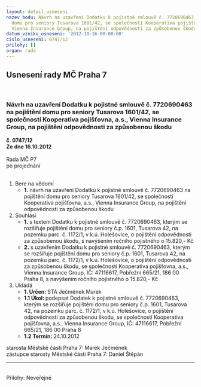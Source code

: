 ```yaml
---
layout: detail_usneseni
nazev_bodu: Návrh na uzavření Dodatku k pojistné smlouvě č. 7720690463 na pojištění
  domu pro seniory Tusarova 1601/42, se společností Kooperativa pojišťovna, a.s.,
  Vienna Insurance Group, na pojištění odpovědnosti za způsobenou škodu
datum_vzniku_usneseni: '2012-10-16 00:00:00'
cislo_usneseni: 0747/12
prilohy: []
organ: rada
---
```

<div id="ucUsn_pList" class="usn">
	<span><h2>Usnesení rady MČ Praha 7 </h2>
<br></span><div class="standBody">
<span><h3>Návrh na uzavření Dodatku k pojistné smlouvě č. 7720690463 na pojištění domu pro seniory Tusarova 1601/42, se společností Kooperativa pojišťovna, a.s., Vienna Insurance Group, na pojištění odpovědnosti za způsobenou škodu</h3></span><div class="center">
		<strong>č. 0747/12</strong><br>
	</div>
<div class="center">
		<strong>Ze dne 16.10.2012</strong><br><br>
	</div>Rada MČ P7<br> po projednání<br><br><ol>
<li>Bere na vědomí<ul><li>
<strong>1.</strong> návrh na uzavření Dodatku k pojistné smlouvě č. 7720690463 na pojištění domu pro seniory Tusarova 1601/42, se společností Kooperativa pojišťovna, a.s., Vienna Insurance Group, na pojištění odpovědnosti za způsobenou škodu</li></ul>
</li>
<li>Souhlasí<ul>
<li>
<strong>1.</strong> s textem Dodatku k pojistné smlouvě č. 7720690463, kterým se rozšiřuje pojištění domu pro seniory č.p. 1601, Tusarova 42, na pozemku parc. č. 1172/1, v k.ú. Holešovice,  o pojištění odpovědnosti za způsobenou škodu, s navýšením ročního pojistného o 15.820,- Kč </li>
<li>
<strong>2.</strong> s uzavřením Dodatku k pojistné smlouvě č. 7720690463, kterým se rozšiřuje pojištění domu pro seniory č.p. 1601, Tusarova 42, na pozemku parc. č. 1172/1, v k.ú. Holešovice,  o pojištění odpovědnosti za způsobenou škodu, se společností Kooperativa pojišťovna, a.s., Vienna Insurance Group, IČ: 47116617, Pobřežní 665/21, 186 00 Praha 8, s navýšením ročního pojistného o 15.820,- Kč             </li>
</ul>
</li>
<li>Ukládá<ul>
<li>
<strong>1. Určen: </strong>STA Ječmének Marek</li>
<li>
<strong>1.1 Úkol: </strong>podepsat Dodatek k pojistné smlouvě č. 7720690463, kterým se rozšiřuje pojištění domu pro seniory č.p. 1601, Tusarova 42, na pozemku parc. č. 1172/1, v k.ú. Holešovice,  o pojištění odpovědnosti za způsobenou škodu, se společností Kooperativa pojišťovna, a.s., Vienna Insurance Group, IČ: 47116617, Pobřežní 665/21, 186 00 Praha 8</li>
<li>
<strong>1.2 Termín: </strong>24.10.2012</li>
</ul>
</li>
</ol>starosta Městské části Praha 7: Marek Ječmének<br>zástupce starosty Městské části Praha 7: Daniel Štěpán <hr>
<br>Přílohy: Neveřejné</div>
</div>